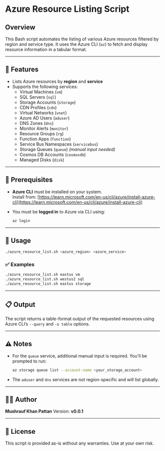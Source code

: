 # Azure Resource Listing Script

## Overview

This Bash script automates the listing of various Azure resources filtered by region and service type. It uses the Azure CLI (`az`) to fetch and display resource information in a tabular format.

---

## 📌 Features

- Lists Azure resources by **region** and **service**
- Supports the following services:
  - Virtual Machines (`vm`)
  - SQL Servers (`sql`)
  - Storage Accounts (`storage`)
  - CDN Profiles (`cdn`)
  - Virtual Networks (`vnet`)
  - Azure AD Users (`aduser`)
  - DNS Zones (`dns`)
  - Monitor Alerts (`monitor`)
  - Resource Groups (`rg`)
  - Function Apps (`function`)
  - Service Bus Namespaces (`servicebus`)
  - Storage Queues (`queue`) *(manual input needed)*
  - Cosmos DB Accounts (`cosmosdb`)
  - Managed Disks (`disk`)

---

## 🔧 Prerequisites

- **Azure CLI** must be installed on your system.  
  Install from: [https://learn.microsoft.com/en-us/cli/azure/install-azure-cli](https://learn.microsoft.com/en-us/cli/azure/install-azure-cli)

- You must be **logged in** to Azure via CLI using:
  ```bash
  az login
  ````

---

## 🚀 Usage

```bash
./azure_resource_list.sh <azure_region> <azure_service>
```

### ✅ Examples

```bash
./azure_resource_list.sh eastus vm
./azure_resource_list.sh westus2 sql
./azure_resource_list.sh eastus storage
```

---

## 📋 Output

The script returns a table-format output of the requested resources using Azure CLI’s `--query` and `-o table` options.

---

## ⚠️ Notes

* For the `queue` service, additional manual input is required. You'll be prompted to run:

  ```bash
  az storage queue list --account-name <your_storage_account>
  ```

* The `aduser` and `dns` services are not region-specific and will list globally.

---

## 👨‍💻 Author

**Mushrauf Khan Pattan**
Version: **v0.0.1**

---

## 📝 License

This script is provided as-is without any warranties. Use at your own risk.

```

```

